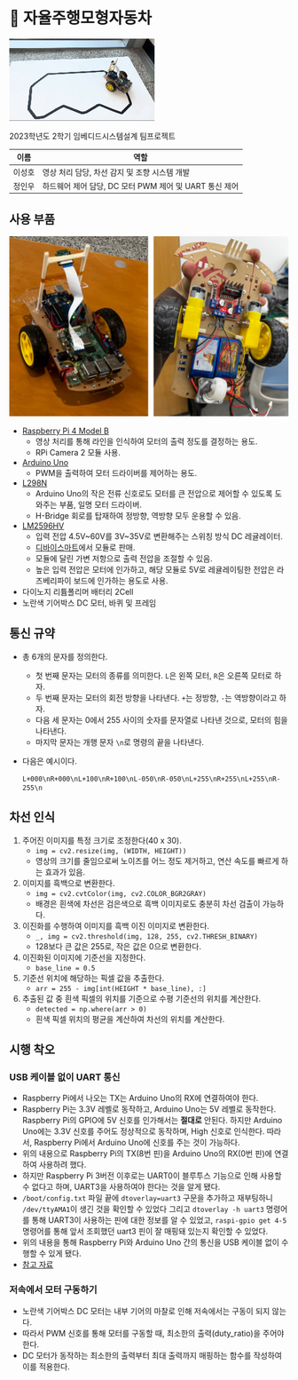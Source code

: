# 🚗 자율주행모형자동차

![car_moving](./assets/car_moving.gif)

2023학년도 2학기 임베디드시스템설계 팀프로젝트

|이름|역할|
|-|-|
|이성호|영상 처리 담당, 차선 감지 및 조향 시스템 개발|
|정인우|하드웨어 제어 담당, DC 모터 PWM 제어 및 UART 통신 제어|

## 사용 부품

![car_frontback](./assets/car_frontback.jpg)

- [Raspberry Pi 4 Model B](https://www.raspberrypi.com/documentation/computers/raspberry-pi.html)
  - 영상 처리를 통해 라인을 인식하여 모터의 출력 정도를 결정하는 용도.
  - RPi Camera 2 모듈 사용.
- [Arduino Uno](https://docs.arduino.cc/hardware/uno-rev3)
  - PWM을 출력하여 모터 드라이버를 제어하는 용도.
- [L298N](https://www.st.com/en/motor-drivers/l298.html)
  - Arduino Uno의 작은 전류 신호로도 모터를 큰 전압으로 제어할 수 있도록 도와주는 부품, 일명 모터 드라이버.
  - H-Bridge 회로를 탑재하여 정방향, 역방향 모두 운용할 수 있음.
- [LM2596HV](https://www.ti.com/lit/ds/symlink/lm2596.pdf)
  - 입력 전압 4.5V~60V를 3V~35V로 변환해주는 스위칭 방식 DC 레귤레이터.
  - [디바이스마트](https://www.devicemart.co.kr/goods/view?no=1321158)에서 모듈로 판매.
  - 모듈에 달린 가변 저항으로 출력 전압을 조절할 수 있음.
  - 높은 입력 전압은 모터에 인가하고, 해당 모듈로 5V로 레귤레이팅한 전압은 라즈베리파이 보드에 인가하는 용도로 사용.
- 다이노지 리튬폴리머 배터리 2Cell
- 노란색 기어박스 DC 모터, 바퀴 및 프레임

## 통신 규약

- 총 6개의 문자를 정의한다.

  - 첫 번째 문자는 모터의 종류를 의미한다. `L`은 왼쪽 모터, `R`은 오른쪽 모터로 하자.
  - 두 번째 문자는 모터의 회전 방향을 나타낸다. `+`는 정방향, `-`는 역방향이라고 하자.
  - 다음 세 문자는 0에서 255 사이의 숫자를 문자열로 나타낸 것으로, 모터의 힘을 나타낸다.
  - 마지막 문자는 개행 문자 `\n`로 명령의 끝을 나타낸다.

- 다음은 예시이다.
  ```
  L+000\nR+000\nL+100\nR+100\nL-050\nR-050\nL+255\nR+255\nL+255\nR-255\n
  ```

## 차선 인식
1. 주어진 이미지를 특정 크기로 조정한다(40 x 30).
    - `img = cv2.resize(img, (WIDTH, HEIGHT))`
    - 영상의 크기를 줄임으로써 노이즈를 어느 정도 제거하고, 연산 속도를 빠르게 하는 효과가 있음.
2. 이미지를 흑백으로 변환한다.
    - `img = cv2.cvtColor(img, cv2.COLOR_BGR2GRAY)`
    - 배경은 흰색에 차선은 검은색으로 흑백 이미지로도 충분히 차선 검출이 가능하다.
3. 이진화를 수행하여 이미지를 흑백 이진 이미지로 변환한다.
    - `_, img = cv2.threshold(img, 128, 255, cv2.THRESH_BINARY)`
    - 128보다 큰 값은 255로, 작은 값은 0으로 변환한다.
4. 이진화된 이미지에 기준선을 지정한다.
    - `base_line = 0.5`
5. 기준선 위치에 해당하는 픽셀 값을 추출한다.
    - `arr = 255 - img[int(HEIGHT * base_line), :]`
6. 추출된 값 중 흰색 픽셀의 위치를 기준으로 수평 기준선의 위치를 계산한다.
    - `detected = np.where(arr > 0)`
    - 흰색 픽셀 위치의 평균을 계산하여 차선의 위치를 계산한다.

## 시행 착오

### USB 케이블 없이 UART 통신

- Raspberry Pi에서 나오는 TX는 Arduino Uno의 RX에 연결하여야 한다.
- Raspberry Pi는 3.3V 레벨로 동작하고, Arduino Uno는 5V 레벨로 동작한다. Raspberry Pi의 GPIO에 5V 신호를 인가해서는 **절대로** 안된다. 하지만 Arduino Uno에는 3.3V 신호를 주어도 정상적으로 동작하며, High 신호로 인식한다. 따라서, Raspberry Pi에서 Arduino Uno에 신호를 주는 것이 가능하다.
- 위의 내용으로 Raspberry Pi의 TX(8번 핀)을 Arduino Uno의 RX(0번 핀)에 연결하여 사용하려 했다.
- 하지만 Raspberry Pi 3버전 이후로는 UART0이 블루투스 기능으로 인해 사용할 수 없다고 하며, UART3을 사용하여야 한다는 것을 알게 됐다.
- `/boot/config.txt` 파일 끝에 `dtoverlay=uart3` 구문을 추가하고 재부팅하니 `/dev/ttyAMA1`이 생긴 것을 확인할 수 있었다 그리고 `dtoverlay -h uart3` 명령어를 통해 UART3이 사용하는 핀에 대한 정보를 알 수 있었고, `raspi-gpio get 4-5` 명령어를 통해 앞서 조회했던 uart3 핀이 잘 매핑돼 있는지 확인할 수 있었다.
- 위의 내용을 통해 Raspberry Pi와 Arduino Uno 간의 통신을 USB 케이블 없이 수행할 수 있게 됐다.
- [참고 자료](https://blog.naver.com/emperonics/222039301356)

### 저속에서 모터 구동하기

- 노란색 기어박스 DC 모터는 내부 기어의 마찰로 인해 저속에서는 구동이 되지 않는다.
- 따라서 PWM 신호를 통해 모터를 구동할 때, 최소한의 출력(duty_ratio)을 주어야 한다.
- DC 모터가 동작하는 최소한의 출력부터 최대 출력까지 매핑하는 함수를 작성하여 이를 적용한다.
